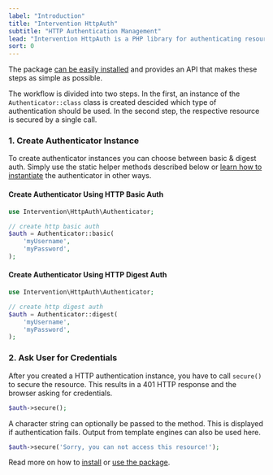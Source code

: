 ```yaml
---
label: "Introduction"
title: "Intervention HttpAuth"
subtitle: "HTTP Authentication Management"
lead: "Intervention HttpAuth is a PHP library for authenticating resources using HTTP Basic or Digest authentication. Learn how to install and configure the package correctly."
sort: 0
---
```


The package [can be easily installed](/v5/introduction/installation) and
provides an API that makes these steps as simple as possible.

The workflow is divided into two steps. In the first, an instance of the
`Authenticator::class` class is created descided which type of authentication
should be used. In the second step, the respective resource is secured by a
single call.

### 1. Create Authenticator Instance

To create authenticator instances you can choose between basic & digest auth.
Simply use the static helper methods described below or [learn how to
instantiate](/v5/api/authenticator) the authenticator in other ways.

#### Create Authenticator Using HTTP Basic Auth

```php
use Intervention\HttpAuth\Authenticator;

// create http basic auth
$auth = Authenticator::basic(
    'myUsername',
    'myPassword',
);
```

#### Create Authenticator Using HTTP Digest Auth

```php
use Intervention\HttpAuth\Authenticator;

// create http digest auth
$auth = Authenticator::digest(
    'myUsername',
    'myPassword',
);
```

### 2. Ask User for Credentials

After you created a HTTP authentication instance, you have to call `secure()`
to secure the resource. This results in a 401 HTTP response and the browser
asking for credentials.

```php
$auth->secure();
```

A character string can optionally be passed to the method. This is displayed if
authentication fails. Output from template engines can also be used here.

```php
$auth->secure('Sorry, you can not access this resource!');
```

Read more on how to [install](/v5/introduction/installation) or [use the package](/v5/api/authenticator).
